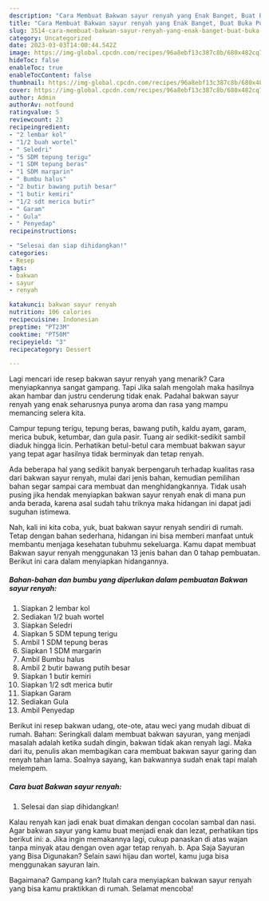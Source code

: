 ```yaml
---
description: "Cara Membuat Bakwan sayur renyah yang Enak Banget, Buat Buka Puasa Bikin Ngiler"
title: "Cara Membuat Bakwan sayur renyah yang Enak Banget, Buat Buka Puasa Bikin Ngiler"
slug: 3514-cara-membuat-bakwan-sayur-renyah-yang-enak-banget-buat-buka-puasa-bikin-ngiler
category: Uncategorized
date: 2023-03-03T14:00:44.542Z
image: https://img-global.cpcdn.com/recipes/96a8ebf13c387c8b/680x482cq70/bakwan-sayur-renyah-foto-resep-utama.jpg
hideToc: false
enableToc: true
enableTocContent: false
thumbnail: https://img-global.cpcdn.com/recipes/96a8ebf13c387c8b/680x482cq70/bakwan-sayur-renyah-foto-resep-utama.jpg
cover: https://img-global.cpcdn.com/recipes/96a8ebf13c387c8b/680x482cq70/bakwan-sayur-renyah-foto-resep-utama.jpg
author: Admin
authorAv: notfound
ratingvalue: 5
reviewcount: 23
recipeingredient:
- "2 lembar kol"
- "1/2 buah wortel"
- " Seledri"
- "5 SDM tepung terigu"
- "1 SDM tepung beras"
- "1 SDM margarin"
- " Bumbu halus"
- "2 butir bawang putih besar"
- "1 butir kemiri"
- "1/2 sdt merica butir"
- " Garam"
- " Gula"
- " Penyedap"
recipeinstructions:

- "Selesai dan siap dihidangkan!"
categories:
- Resep
tags:
- bakwan
- sayur
- renyah

katakunci: bakwan sayur renyah 
nutrition: 106 calories
recipecuisine: Indonesian
preptime: "PT23M"
cooktime: "PT50M"
recipeyield: "3"
recipecategory: Dessert

---
```



Lagi mencari ide resep bakwan sayur renyah yang menarik? Cara menyiapkannya sangat gampang. Tapi Jika salah mengolah maka hasilnya akan hambar dan justru cenderung tidak enak. Padahal bakwan sayur renyah yang enak seharusnya punya aroma dan rasa yang mampu memancing selera kita.


Campur tepung terigu, tepung beras, bawang putih, kaldu ayam, garam, merica bubuk, ketumbar, dan gula pasir. Tuang air sedikit-sedikit sambil diaduk hingga licin. Perhatikan betul-betul cara membuat bakwan sayur yang tepat agar hasilnya tidak berminyak dan tetap renyah.

Ada beberapa hal yang sedikit banyak berpengaruh terhadap kualitas rasa dari bakwan sayur renyah, mulai dari jenis bahan, kemudian pemilihan bahan segar sampai cara membuat dan menghidangkannya. Tidak usah pusing jika hendak menyiapkan bakwan sayur renyah enak di mana pun anda berada, karena asal sudah tahu triknya maka hidangan ini dapat jadi suguhan istimewa.


Nah, kali ini kita coba, yuk, buat bakwan sayur renyah sendiri di rumah. Tetap dengan bahan sederhana, hidangan ini bisa memberi manfaat untuk membantu menjaga kesehatan tubuhmu sekeluarga. Kamu dapat membuat Bakwan sayur renyah menggunakan 13 jenis bahan dan 0 tahap pembuatan. Berikut ini cara dalam menyiapkan hidangannya.

<!--inarticleads1-->

##### Bahan-bahan dan bumbu yang diperlukan dalam pembuatan Bakwan sayur renyah:

1. Siapkan 2 lembar kol
1. Sediakan 1/2 buah wortel
1. Siapkan  Seledri
1. Siapkan 5 SDM tepung terigu
1. Ambil 1 SDM tepung beras
1. Siapkan 1 SDM margarin
1. Ambil  Bumbu halus
1. Ambil 2 butir bawang putih besar
1. Siapkan 1 butir kemiri
1. Siapkan 1/2 sdt merica butir
1. Siapkan  Garam
1. Sediakan  Gula
1. Ambil  Penyedap


Berikut ini resep bakwan udang, ote-ote, atau weci yang mudah dibuat di rumah. Bahan: Seringkali dalam membuat bakwan sayuran, yang menjadi masalah adalah ketika sudah dingin, bakwan tidak akan renyah lagi. Maka dari itu, penulis akan membagikan cara membuat bakwan sayur garing dan renyah tahan lama. Soalnya sayang, kan bakwannya sudah enak tapi malah melempem. 

<!--inarticleads2-->

##### Cara buat Bakwan sayur renyah:


1. Selesai dan siap dihidangkan!

Kalau renyah kan jadi enak buat dimakan dengan cocolan sambal dan nasi. Agar bakwan sayur yang kamu buat menjadi enak dan lezat, perhatikan tips berikut ini: a. Jika ingin memakannya lagi, cukup panaskan di atas wajan tanpa minyak atau dengan oven agar tetap renyah. b. Apa Saja Sayuran yang Bisa Digunakan? Selain sawi hijau dan wortel, kamu juga bisa menggunakan sayuran lain. 

Bagaimana? Gampang kan? Itulah cara menyiapkan bakwan sayur renyah yang bisa kamu praktikkan di rumah. Selamat mencoba!
